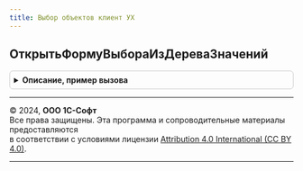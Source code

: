 ```yaml
---
title: Выбор объектов клиент УХ
---
```



## ОткрытьФормуВыбораИзДереваЗначений
<details style="margin: 1em 0; padding: 0.5em; border: 1px solid #ccc; border-radius: 6px;">

<summary style="font-weight: bold; cursor: pointer;">Описание, пример вызова</summary>

```bsl
// Открыть окно выбора значения из дерева.
//
// Параметры:
//  Дерево - ДанныеФормыДерево - "упакованное" дерево для передачи на клиенте.
//  ИменаПоказываемыхКолонок - Неопределено, Соответствие(Строка, Строка) -
//		соответствие имен колонок дерева для отображения на форме выбора
//		именам для отображения на форме. Если передано пустое соответствие
//		или Неопределено, то выводит все колонки с именами по умолчанию.
//  ИдентификаторСтроки - Число - идентификатор строки дерева для активизации.
//  Владелец - УправляемаяФорма, Элемент формы - владелец открываемой формы
//		выбора.
//  ОписаниеОповещенияОЗакрытии - ОписаниеОповещения - Содержит описание процедуры,
//		которая будет вызвана при закрытии формы со следующими параметрами:
//			- ВыбранноеЗначение - Неопределено, Структура - результат выбора.
//				Если пользователь не выбрал значение и закрыл форму, то возвращает
//				Неопределено. Иначе возвращает структуру с реквизитами:
//					- мИндексы - Массив - индексы в дереве значений для нахождения
//						выбранной строки. Для нахождения строки в дереве формы
//						можно воспользоваться функцией ОбщегоНазначенияКлиентСерверУХ
//						ПолучитьЭлементДереваФормыПоИндексам().
//					- Дерево - ДанныеФормыДерево - реквизит формы выбора. Если
//						дерево дозаполнялось в обработчике события
//						ПередРазворачиванием то дерево формы выбора будет отличаться
//						от дерева вызвавшей выбор формы.
//			- ДополнительныеПараметры - Структура - значение, которое было
//				указано при создании объекта ОписаниеОповещения.
//		Если параметр не указан, то по завершению никакая процедура вызвана не будет.
//  Заголовок - Строка - заголовок формы выбора.
//	ОбрабатыватьПередРазворачиванием - Булево - если Истина, то при разворачивании
//		в дереве, будет вызвана экспортная функция окна владельца:
//		ПередРазворачиваниемСтрокиДереваПолейИсточника().
//	ДопПараметрыВладельца - ФиксированнаяСтруктура - дополнительные параметры,
//		которые будут переданы в функцию ПередРазворачиваниемСтрокиДереваПолейИсточника().
//
Процедура ОткрытьФормуВыбораИзДереваЗначений(Дерево, Экспорт
```

Пример вызова
```bsl
ВыборОбъектовКлиентУХ.ОткрытьФормуВыбораИзДереваЗначений(Дерево, );
```
</details>

---

© 2024, **ООО 1С-Софт**  
Все права защищены. Эта программа и сопроводительные материалы предоставляются  
в соответствии с условиями лицензии [Attribution 4.0 International (CC BY 4.0)](https://creativecommons.org/licenses/by/4.0/legalcode).

---
